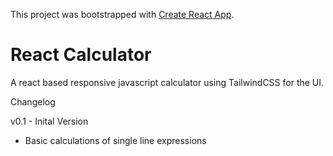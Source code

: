 This project was bootstrapped with [Create React App](https://github.com/facebook/create-react-app).

# React Calculator

A react based responsive javascript calculator using TailwindCSS for the UI.

Changelog

v0.1 - Inital Version
- Basic calculations of single line expressions
